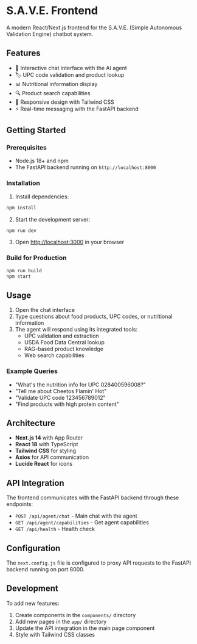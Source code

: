 # S.A.V.E. Frontend

A modern React/Next.js frontend for the S.A.V.E. (Simple Autonomous Validation Engine) chatbot system.

## Features

- 🤖 Interactive chat interface with the AI agent
- 🏷️ UPC code validation and product lookup
- 📊 Nutritional information display
- 🔍 Product search capabilities
- 📱 Responsive design with Tailwind CSS
- ⚡ Real-time messaging with the FastAPI backend

## Getting Started

### Prerequisites

- Node.js 18+ and npm
- The FastAPI backend running on `http://localhost:8000`

### Installation

1. Install dependencies:
```bash
npm install
```

2. Start the development server:
```bash
npm run dev
```

3. Open [http://localhost:3000](http://localhost:3000) in your browser

### Build for Production

```bash
npm run build
npm start
```

## Usage

1. Open the chat interface
2. Type questions about food products, UPC codes, or nutritional information
3. The agent will respond using its integrated tools:
   - UPC validation and extraction
   - USDA Food Data Central lookup
   - RAG-based product knowledge
   - Web search capabilities

### Example Queries

- "What's the nutrition info for UPC 028400596008?"
- "Tell me about Cheetos Flamin' Hot"
- "Validate UPC code 123456789012"
- "Find products with high protein content"

## Architecture

- **Next.js 14** with App Router
- **React 18** with TypeScript
- **Tailwind CSS** for styling
- **Axios** for API communication
- **Lucide React** for icons

## API Integration

The frontend communicates with the FastAPI backend through these endpoints:

- `POST /api/agent/chat` - Main chat with the agent
- `GET /api/agent/capabilities` - Get agent capabilities
- `GET /api/health` - Health check

## Configuration

The `next.config.js` file is configured to proxy API requests to the FastAPI backend running on port 8000.

## Development

To add new features:

1. Create components in the `components/` directory
2. Add new pages in the `app/` directory
3. Update the API integration in the main page component
4. Style with Tailwind CSS classes